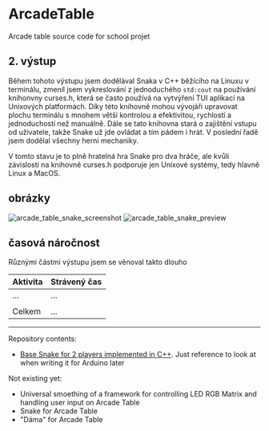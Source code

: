# ArcadeTable
Arcade table source code for school projet

## 2. výstup
Během tohoto výstupu jsem dodělával Snaka v C++ běžícího na Linuxu v terminálu, zmeníl jsem vykreslování z jednoduchého `std:cout` na používání knihonvny curses.h, která se často používá na vytvýření TUI aplikací na Unixových platformách. Díky této knihovně mohou vývojáři upravovat plochu terminálu s mnohem větší kontrolou a efektivitou, rychlostí a jednoduchostí než manuálně. Dále se tato knihovna stará o zajištění vstupu od uživatele, takže Snake už jde ovládat a tím pádem i hrát. V poslední řadě jsem dodělal všechny herní mechaniky.

V tomto stavu je to plně hratelná hra Snake pro dva hráče, ale kvůli závislosti na knihovně curses.h podporuje jen Unixové systémy, tedy hlavně Linux a MacOS.

## obrázky
![arcade_table_snake_screenshot](https://github.com/ur-fault/ArcadeTable/assets/42314964/5c065aff-fd6c-4e49-98ea-c0fc5c73d3f9)
![arcade_table_snake_preview](https://github.com/ur-fault/ArcadeTable/assets/42314964/9ebaa3ce-b37b-4cdd-8a18-678333d44583)

## časová náročnost

Různými částmi výstupu jsem se věnoval takto dlouho

| Aktivita                 | Strávený čas  |
| ------------------------ | ------------- |
| ...                      | ...           |
|                          |               |
| Celkem                   | ...           |

---
Repository contents:
- [Base Snake for 2 players implemented in C++](https://github.com/ur-fault/ArcadeTable/tree/master/SnakeCpp). Just reference to look at when writing it for Arduino later

Not existing yet:
- Universal smoething of a framework for controlling LED RGB Matrix and handling user input on Arcade Table
- Snake for Arcade Table
- "Dáma" for Arcade Table
